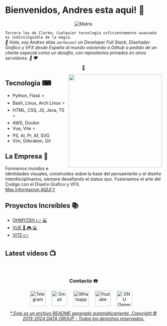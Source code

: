 <!-- @format -->

# Bienvenidos, Andres esta aqui! 👋

<p align="center">
  <img src="https://i.postimg.cc/T3bfg21L/header-min.png" alt="Matrix">
</p>

`Tercera ley de Clarke; Cualquier tecnología suficientemente avanzada es indistinguible de la magia.`<br><em>👱 Hola, soy Andres alias `zerhocool` un Developer Full Stack, Diseñador Grafico y VFX desde España al mundo volviendo a Github a pedido de un cliente especial como un desafio, con repositorios privados en otros servidores. 🐑 ❤️</em>

<p align="center"> 
<a href="https://github.com/datagroupssl/datagroupssl/blob/master/lista.md"> 🧰 </a> 
</p>

<a href="https://github.com/datagroupssl">
<img align="right" height="auto" width="300" src="https://i.postimg.cc/5tgQctHt/wallpaper5-min.jpg"/>
</a>

## Tecnologia ⌨

- Python, Flask ⭐
- Bash, Linux, Arch Linux ⭐
- HTML, CSS, JS, Java, TS ⭐
- AWS, Docker
- Vue, Vite ⭐
- PS, Ai, Pr, Af, SVG
- Vim, Gitkraken, Git

## La Empresa 🧸

Formamos mundos e identidades visuales, construidos sobre la base del pensamiento y el diseño interdisciplinarios, siempre desafiando el status quo. Fusionamos el arte del Codigo con el Diseño Grafico y VFX. <br> <a href="https://pequesoft.net/">Mas informacion AQUI !!</a>

## Proyectos Increíbles 📚

- [OHMYZSH 👉 💻](https://github.com/datagroupssl/ohmyzsh)
- [VUE 🤖 🎮 💻](https://github.com/datagroupssl/vue)
- [VITE 👉](https://github.com/datagroupssl/vite)

## Latest videos 📺

<p align="center"></p>

<br>

<div align="center">
<h3 align="center">Contacto ☎️</h3>
</div>
<p align="center">
<a href="https://t.me/zerhocool" target="blank">
<img align="center" width="50px" alt="Telegram" src="https://res.cloudinary.com/dsckwiyuz/image/upload/v1732817247/telegram_pexuvg.svg"/></a> &nbsp; &nbsp;
<a href="mailto:datagroupssl@gmail.com" target="blank">
<img align="center" width="50px" alt="Gmail" src="https://res.cloudinary.com/dsckwiyuz/image/upload/v1732817242/gmail_fw2wpz.svg"/></a> &nbsp; &nbsp;
<a href="#" target="blank">
<img align="center" width="50px" alt="Whatsapp" src="https://res.cloudinary.com/dsckwiyuz/image/upload/v1732718064/whatsapp_hjwydf.svg"/></a> &nbsp; &nbsp;
<a href="https://www.youtube.com/@zerhocool" target="blank">
<img align="center" width="50px" alt="Youtube" src="https://res.cloudinary.com/dsckwiyuz/image/upload/v1732718064/youtube_jm0bhx.svg"/></a> &nbsp; &nbsp;
<a href="https://www.gnu.org/licenses/gpl-3.0.html" target="blank">
<img align="center" width="50px" alt="GNU General Public License" src="https://i.postimg.cc/PxWYdHPN/gplv3-with-text-136x68.png"/></a> &nbsp; &nbsp;

</p>

<div align="center"><em><a href="https://github.com/datagroupssl">* Este es un archivo README generado automáticamente. Copyright © 2013-2024 DATA GROUP - Todos los derechos reservados.</a></em></div>
